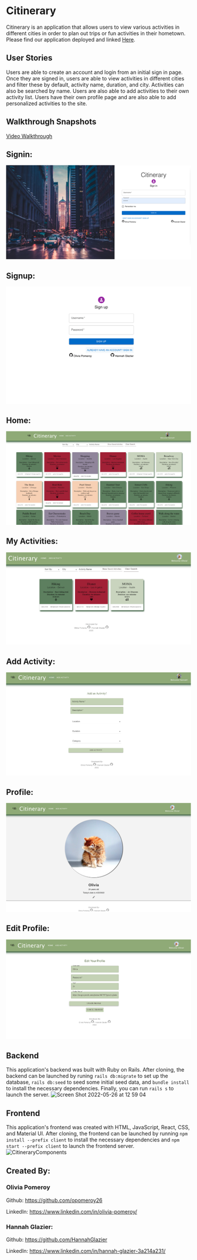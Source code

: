 # Citinerary
Citinerary is an application that allows users to view various activities in different cities in order to plan out trips or fun activities in their hometown. Please find our application deployed and linked [Here](https://powerful-harbor-52595.herokuapp.com/).

## User Stories
Users are able to create an account and login from an initial sign in page. Once they are signed in, users are able to view activities in different cities and filter these by default, activity name, duration, and city. Activities can also be searched by name. Users are also able to add activities to their own activity list. Users have their own profile page and are also able to add personalized activities to the site. 

## Walkthrough Snapshots
[Video Walkthrough](https://www.loom.com/share/7ba3bb02e9164e7583826d4d950e9175)

## Signin:
![screenshot of signin page](./client/public/Images/Signin.png)

## Signup:
![screenshot of signup page](./client/public/Images/Signup.png)

## Home:
![screenshot of homepage](./client/public/Images/Home.png)

## My Activities:
![screenshot of my activities page](./client/public/Images/MyActivities.png)

## Add Activity:
![screenshot of add activity page](./client/public/Images/AddActivity.png)

## Profile:
![screenshot of profile page](./client/public/Images/Profile.png)

## Edit Profile:
![screenshot of edit profile page](./client/public/Images/Edit.png)

## Backend
This application's backend was built with Ruby on Rails. After cloning, the backend can be launched by runing `rails db:migrate` to set up the database, `rails db:seed` to seed some initial seed data, and `bundle install` to install the necessary dependencies. Finally, you can run `rails s` to launch the server.
<img width="599" alt="Screen Shot 2022-05-26 at 12 59 04" src="https://user-images.githubusercontent.com/95717751/170568130-097fe6a5-8b1e-4d62-a0ec-0f43ea9baf75.png">


## Frontend
This application's frontend was created with HTML, JavaScript, React, CSS, and Material UI. After cloning, the frontend can be launched by running `npm install --prefix client` to install the necessary dependencies and `npm start --prefix client` to launch the frontend server. 
![CitineraryComponents](https://user-images.githubusercontent.com/95717751/170567673-123a9035-cfa7-4f07-a667-770b7fb9a940.png)


## Created By:

### Olivia Pomeroy

Github: https://github.com/opomeroy26

LinkedIn: https://www.linkedin.com/in/olivia-pomeroy/

### Hannah Glazier:

Github: https://github.com/HannahGlazier

LinkedIn: https://www.linkedin.com/in/hannah-glazier-3a214a231/
